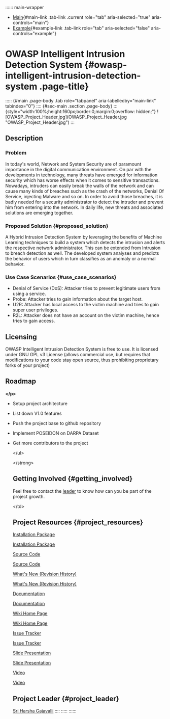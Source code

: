 :::::: main-wrapper
- [Main](#div-main){#main-link .tab-link .current role="tab"
  aria-selected="true" aria-controls="main"}
- [Example](#div-example){#example-link .tab-link role="tab"
  aria-selected="false" aria-controls="example"}

# OWASP Intelligent Intrusion Detection System {#owasp-intelligent-intrusion-detection-system .page-title}

::::: {#main .page-body .tab role="tabpanel" aria-labelledby="main-link" tabindex="0"}
:::: {#sec-main .section .page-body}
::: {style="width:100%;height:160px;border:0,margin:0;overflow: hidden;"}
\![OWASP_Project_Header.jpg\](OWASP_Project_Header.jpg
\"OWASP_Project_Header.jpg\")
:::

## Description

### Problem

In today\'s world, Network and System Security are of paramount
importance in the digital communication environment. On par with the
developments in technology, many threats have emerged for information
security which has worse effects when it comes to sensitive
transactions. Nowadays, intruders can easily break the walls of the
network and can cause many kinds of breaches such as the crash of the
networks, Denial Of Service, injecting Malware and so on. In order to
avoid those breaches, it is badly needed for a security administrator to
detect the intruder and prevent him from entering into the network. In
daily life, new threats and associated solutions are emerging together.

### Proposed Solution {#proposed_solution}

A Hybrid Intrusion Detection System by leveraging the benefits of
Machine Learning techniques to build a system which detects the
intrusion and alerts the respective network administrator. This can be
extended from Intrusion to breach detection as well. The developed
system analyses and predicts the behavior of users which in turn
classifies as an anomaly or a normal behavior.

### Use Case Scenarios {#use_case_scenarios}

- Denial of Service (DoS): Attacker tries to prevent legitimate users
  from using a service.
- Probe: Attacker tries to gain information about the target host.
- U2R: Attacker has local access to the victim machine and tries to gain
  super user privileges.
- R2L: Attacker does not have an account on the victim machine, hence
  tries to gain access.

## Licensing

OWASP Intelligent Intrusion Detection System is free to use. It is
licensed under GNU GPL v3 License (allows commercial use, but requires
that modifications to your code stay open source, thus prohibiting
proprietary forks of your project)

## Roadmap

**\</p\>**

- Setup project architecture

- List down V1.0 features

- Push the project base to github repository

- Implement POSEIDON on DARPA Dataset

- Get more contributors to the project

  \</ul\>

  \</strong\>

  ## Getting Involved {#getting_involved}

  Feel free to contact the
  [leader](../cdn-cgi/l/email-protection.html#97e4e5fefff6e5e4fff6b9f0d7f8e0f6e4e7b9f8e5f0)
  to know how can you be part of the project growth.

  \</td\>

  ## Project Resources {#project_resources}

  [Installation
  Package](https://github.com/OWASP/Intelligent-Intrusion-Detection-System/)

  [Installation
  Package](https://github.com/OWASP/Intelligent-Intrusion-Detection-System/)

  [Source
  Code](https://github.com/OWASP/Intelligent-Intrusion-Detection-System/)

  [Source
  Code](https://github.com/OWASP/Intelligent-Intrusion-Detection-System/)

  [What\'s New (Revision
  History)](https://github.com/OWASP/Intelligent-Intrusion-Detection-System/)

  [What\'s New (Revision
  History)](https://github.com/OWASP/Intelligent-Intrusion-Detection-System/)

  [Documentation](https://github.com/OWASP/Intelligent-Intrusion-Detection-System/)

  [Documentation](https://github.com/OWASP/Intelligent-Intrusion-Detection-System/)

  [Wiki Home
  Page](https://www.owasp.org/index.php/OWASP_Intelligent_Intrusion_Detection_System)

  [Wiki Home
  Page](https://www.owasp.org/index.php/OWASP_Intelligent_Intrusion_Detection_System)

  [Issue
  Tracker](https://github.com/OWASP/Intelligent-Intrusion-Detection-System/)

  [Issue
  Tracker](https://github.com/OWASP/Intelligent-Intrusion-Detection-System/)

  [Slide
  Presentation](https://github.com/OWASP/Intelligent-Intrusion-Detection-System/)

  [Slide
  Presentation](https://github.com/OWASP/Intelligent-Intrusion-Detection-System/)

  [Video](https://github.com/OWASP/Intelligent-Intrusion-Detection-System/)

  [Video](https://github.com/OWASP/Intelligent-Intrusion-Detection-System/)

  ## Project Leader {#project_leader}

  [Sri Harsha
  Gajavalli](../cdn-cgi/l/email-protection.html#4b383922232a3938232a652c0b243c2a383b6524392c)
::::
:::::
::::::
